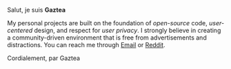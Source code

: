 Salut, je suis **Gaztea**

My personal projects are built on the foundation of *open-source* code, *user-centered* design, and respect for *user privacy*.  I strongly believe in creating a community-driven environment that is free from advertisements and distractions. You can reach me through [Email](mailto:heygaztea@proton.me) or [Reddit](https://www.reddit.com/user/heygaztea).

Cordialement, par Gaztea
